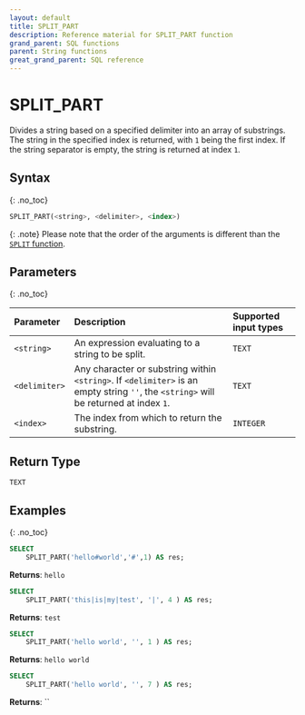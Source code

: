 ```yaml
---
layout: default
title: SPLIT_PART
description: Reference material for SPLIT_PART function
grand_parent: SQL functions
parent: String functions
great_grand_parent: SQL reference
---
```


# SPLIT_PART

Divides a string based on a specified delimiter into an array of substrings. The string in the specified index is returned, with `1` being the first index. If the string separator is empty, the string is returned at index `1`.

## Syntax
{: .no_toc}

```sql
SPLIT_PART(<string>, <delimiter>, <index>)
```

{: .note}
Please note that the order of the arguments is different than the [`SPLIT` function](./split.md).

## Parameters 
{: .no_toc}

| Parameter       | Description                      | Supported input types    | 
| :---------------| :--------------------------------|:---------------------------- |
| `<string>`    | An expression evaluating to a string to be split. | `TEXT` |
| `<delimiter>` | Any character or substring within `<string>`. If `<delimiter>` is an empty string `''`, the `<string>` will be returned at index `1`. | 	`TEXT` |
| `<index>`     | The index from which to return the substring.    | `INTEGER` |

## Return Type
`TEXT`

## Examples
{: .no_toc}

```sql
SELECT
	SPLIT_PART('hello#world','#',1) AS res;
```

**Returns**: `hello`

```sql
SELECT
	SPLIT_PART('this|is|my|test', '|', 4 ) AS res;
```

**Returns**: `test`

```sql
SELECT
	SPLIT_PART('hello world', '', 1 ) AS res;
```

**Returns**: `hello world`

```sql
SELECT
	SPLIT_PART('hello world', '', 7 ) AS res;
```

**Returns**: ``
